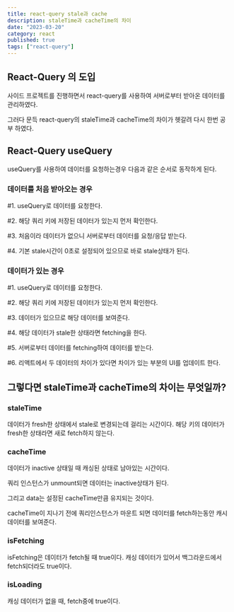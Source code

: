 ```yaml
---
title: react-query stale과 cache
description: staleTime과 cacheTime의 차이
date: "2023-03-20"
category: react
published: true
tags: ["react-query"]
---
```


## React-Query 의 도입

사이드 프로젝트를 진행하면서 react-query를 사용하여 서버로부터 받아온 데이터를 관리하였다. </br>

그러다 문득 react-query의 staleTime과 cacheTime의 차이가 헷갈려 다시 한번 공부 하였다.

## React-Query useQuery

useQuery를 사용하여 데이터를 요청하는경우 다음과 같은 순서로 동작하게 된다. <br>

### 데이터를 처음 받아오는 경우

#1. useQuery로 데이터를 요청한다.<br>

#2. 해당 쿼리 키에 저장된 데이터가 있는지 먼저 확인한다.<br>

#3. 처음이라 데이터가 없으니 서버로부터 데이터를 요청/응답 받는다. <br>

#4. 기본 stale시간이 0초로 설정되어 있으므로 바로 stale상태가 된다.

### 데이터가 있는 경우

#1. useQuery로 데이터를 요청한다. <br>

#2. 해당 쿼리 키에 저장된 데이터가 있는지 먼저 확인한다.<br>

#3. 데이터가 있으므로 해당 데이터를 보여준다. <br>

#4. 해당 데이터가 stale한 상태라면 fetching을 한다.<br>

#5. 서버로부터 데이터를 fetching하여 데이터를 받는다. <br>

#6. 리액트에서 두 데이터의 차이가 있다면 차이가 있는 부분의 UI를 업데이트 한다.<br>

## 그렇다면 staleTime과 cacheTime의 차이는 무엇일까?

### staleTime

데이터가 fresh한 상태에서 stale로 변경되는데 걸리는 시간이다. 해당 키의 데이터가 fresh한 상태라면 새로 fetch하지 않는다.

### cacheTime

데이터가 inactive 상태일 때 캐싱된 상태로 남아있는 시간이다. <br>

쿼리 인스턴스가 unmount되면 데이터는 inactive상태가 된다.<br>

그리고 data는 설정된 cacheTime만큼 유지되는 것이다.<br>

cacheTime이 지나기 전에 쿼리인스턴스가 마운트 되면 데이터를 fetch하는동안 캐시 데이터를 보여준다.

### isFetching

isFetching은 데이터가 fetch될 때 true이다. 캐싱 데이터가 있어서 백그라운드에서 fetch되더라도 true이다.

### isLoading

캐싱 데이터가 없을 때, fetch중에 true이다.
